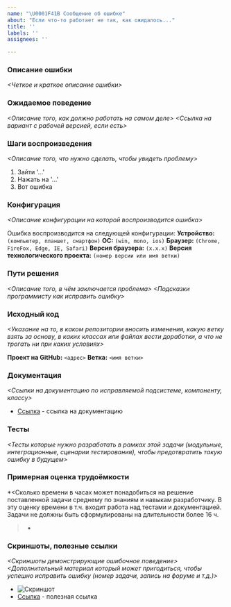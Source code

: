 ```yaml
---
name: "\U0001F41B Сообщение об ошибке"
about: "Если что-то работает не так, как ожидалось..."
title: ''
labels: ''
assignees: ''

---
```


### Описание ошибки
*<Четкое и краткое описание ошибки>*

### Ожидаемое поведение
*<Описание того, как должно работать на самом деле>
<Ссылка на вариант с рабочей версией, если есть>*

### Шаги воспроизведения
*<Описание того, что нужно сделать, чтобы увидеть проблему>*
1. Зайти '...'
2. Нажать на '...'
3. Вот ошибка

### Конфигурация
*<Описание конфигурации на которой воспроизводится ошибка>*

Ошибка воспроизводится на следующей конфигурации:
**Устройство:** `(компьютер, планшет, смартфон)`
**ОС:** `(win, mono, ios)`
**Браузер:** `(Chrome, FireFox, Edge, IE, Safari)`
**Версия браузера:** `(x.x.x)`
**Версия технологического проекта:** `(номер версии или имя ветки)`

### Пути решения
*<Описание того, в чём заключается проблема>
<Подсказки программисту как исправить ошибку>*

### Исходный код
*<Указание на то, в каком репозитории вносить изменения, какую ветку взять за основу, в каких классах или файлах вести доработки, а что не трогать ни при каких условиях>*

**Проект на GitHub:** `<адрес>`
**Ветка:** `<имя ветки>`

### Документация
*<Ссылки на документацию по исправляемой подсистеме, компоненту, классу>*
 - [Ссылка](https://<адрес>.com) - ссылка на документацию

### Тесты
*<Тесты которые нужно разработать в рамках этой задачи (модульные, интеграционные, сценарии тестирования), чтобы предотвратить такую ошибку в будущем>*


### Примерная оценка трудоёмкости
*<Сколько времени в часах может понадобиться на решение поставленной задачи среднему по знаниям и навыкам разработчику. В эту оценку времени в т.ч. входит работа над тестами и документацией. Задачи не должны быть сформулированы на длительности более 16 ч.
>*

### Скриншоты, полезные ссылки
*<Скриншоты демонстрирующие ошибочное поведение>
<Дополнительный материал который может пригодиться, чтобы успешно исправить ошибку (номер задачи, запись на форуме и т.д.)>*
 - ![Скриншот]()
 - [Ссылка](https://<адрес>.com) - полезная ссылка

